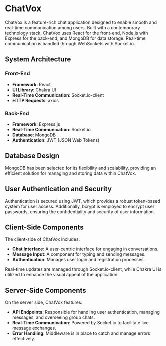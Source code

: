 # ChatVox

ChatVox is a feature-rich chat application designed to enable smooth and real-time communication among users. Built with a contemporary technology stack, ChatVox uses React for the front-end, Node.js with Express for the back-end, and MongoDB for data storage. Real-time communication is handled through WebSockets with Socket.io.

## System Architecture

### Front-End

- **Framework**: React
- **UI Library**: Chakra UI
- **Real-Time Communication**: Socket.io-client
- **HTTP Requests**: axios

### Back-End

- **Framework**: Express.js
- **Real-Time Communication**: Socket.io
- **Database**: MongoDB
- **Authentication**: JWT (JSON Web Tokens)

## Database Design

MongoDB has been selected for its flexibility and scalability, providing an efficient solution for managing and storing data within ChatVox.

## User Authentication and Security

Authentication is secured using JWT, which provides a robust token-based system for user access. Additionally, bcrypt is employed to encrypt user passwords, ensuring the confidentiality and security of user information.

## Client-Side Components

The client-side of ChatVox includes:

- **Chat Interface**: A user-centric interface for engaging in conversations.
- **Message Input**: A component for typing and sending messages.
- **Authentication**: Manages user login and registration processes.

Real-time updates are managed through Socket.io-client, while Chakra UI is utilized to enhance the visual appeal of the application.

## Server-Side Components

On the server side, ChatVox features:

- **API Endpoints**: Responsible for handling user authentication, managing messages, and overseeing group chats.
- **Real-Time Communication**: Powered by Socket.io to facilitate live message exchanges.
- **Error Handling**: Middleware is in place to catch and manage errors effectively.


